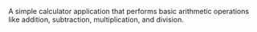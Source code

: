 A simple calculator application that performs basic arithmetic operations like addition, subtraction, multiplication, and division. 
